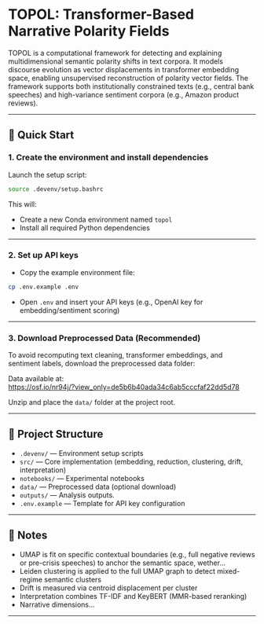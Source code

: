 # TOPOL: Transformer-Based Narrative Polarity Fields

TOPOL is a computational framework for detecting and explaining multidimensional semantic polarity shifts in text corpora. It models discourse evolution as vector displacements in transformer embedding space, enabling unsupervised reconstruction of polarity vector fields. The framework supports both institutionally constrained texts (e.g., central bank speeches) and high-variance sentiment corpora (e.g., Amazon product reviews).

---

## 🚀 Quick Start

### 1. Create the environment and install dependencies

Launch the setup script:

```bash
source .devenv/setup.bashrc
```

This will:
- Create a new Conda environment named `topol`
- Install all required Python dependencies

---

### 2. Set up API keys

- Copy the example environment file:

```bash
cp .env.example .env
```

- Open `.env` and insert your API keys (e.g., OpenAI key for embedding/sentiment scoring)

---

### 3. Download Preprocessed Data (Recommended)

To avoid recomputing text cleaning, transformer embeddings, and sentiment labels, download the preprocessed data folder:

Data available at:  
https://osf.io/nr94j/?view_only=de5b6b40ada34c6ab5cccfaf22dd5d78

Unzip and place the `data/` folder at the project root.

---

## 📁 Project Structure

- `.devenv/` — Environment setup scripts
- `src/` — Core implementation (embedding, reduction, clustering, drift, interpretation)
- `notebooks/` — Experimental notebooks
- `data/` — Preprocessed data (optional download)
- `outputs/` — Analysis outputs.
- `.env.example` — Template for API key configuration

---

## 📌 Notes

- UMAP is fit on specific contextual boundaries (e.g., full negative reviews or pre-crisis speeches) to anchor the semantic space, wether...
- Leiden clustering is applied to the full UMAP graph to detect mixed-regime semantic clusters
- Drift is measured via centroid displacement per cluster
- Interpretation combines TF-IDF and KeyBERT (MMR-based reranking)
- Narrative dimensions...

---

